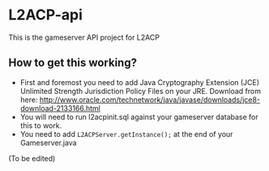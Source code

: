 # L2ACP-api

This is the gameserver API project for L2ACP

## How to get this working?

* First and foremost you need to add Java Cryptography Extension (JCE) Unlimited Strength Jurisdiction Policy Files on your JRE. Download from here: http://www.oracle.com/technetwork/java/javase/downloads/jce8-download-2133166.html
* You will need to run l2acpinit.sql against your gameserver database for this to work.
* You need to add `L2ACPServer.getInstance();` at the end of your Gameserver.java

(To be edited)
